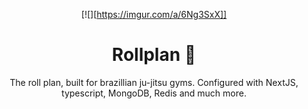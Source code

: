 <div align="center"><a name="readme-top"></a>

[![][https://imgur.com/a/6Ng3SxX]]

# Rollplan 🥋 

The roll plan, built for brazillian ju-jitsu gyms. Configured with NextJS, typescript, MongoDB, Redis and much more. 



